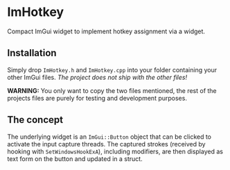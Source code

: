 # ImHotkey
Compact ImGui widget to implement hotkey assignment via a widget.
## Installation
Simply drop `ImHotkey.h` and `ImHotkey.cpp` into your folder containing your other ImGui files. *The project does not ship with the other files!*

**WARNING:** You only want to copy the two files mentioned, the rest of the projects files are purely for testing and development purposes.
## The concept
The underlying widget is an `ImGui::Button` object that can be clicked to activate the input capture threads. 
The captured strokes (received by hooking with `SetWindowsHookExA`), including modifiers, are then displayed as text form on the button and updated in a struct.
